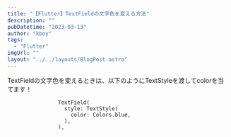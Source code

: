 ```yaml
---
title: "【Flutter】TextFieldの文字色を変える方法"
description: ""
pubDatetime: "2023-03-13"
author: "kboy"
tags:
  - "Flutter"
imgUrl: ""
layout: "../../layouts/BlogPost.astro"
---
```



TextFieldの文字色を変えるときは、以下のようにTextStyleを渡してcolorを当てます！



                    TextField(
                      style: TextStyle(
                        color: Colors.blue,
                      ),
                    ),

